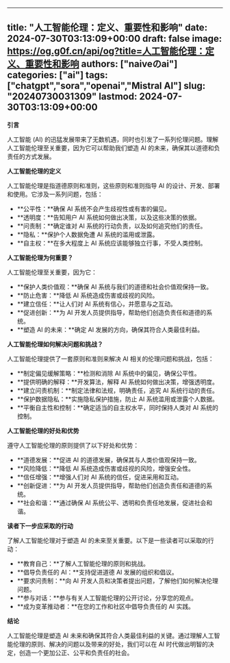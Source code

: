 
---
title: "人工智能伦理：定义、重要性和影响"
date: 2024-07-30T03:13:09+00:00
draft: false
image: https://og.g0f.cn/api/og?title=人工智能伦理：定义、重要性和影响
authors: ["naiveのai"]
categories: ["ai"]
tags: ["chatgpt","sora","openai","Mistral AI"]
slug: "20240730031309"
lastmod: 2024-07-30T03:13:09+00:00
---
**引言**

人工智能 (AI) 的迅猛发展带来了无数机遇，同时也引发了一系列伦理问题。理解人工智能伦理至关重要，因为它可以帮助我们塑造 AI 的未来，确保其以道德和负责任的方式发展。

**人工智能伦理的定义**

人工智能伦理是指道德原则和准则，这些原则和准则指导 AI 的设计、开发、部署和使用。它涉及一系列问题，包括：

* **公平性：**确保 AI 系统不会产生歧视性或有害的偏见。
* **透明度：**告知用户 AI 系统如何做出决策，以及这些决策的依据。
* **问责制：**确定谁对 AI 系统的行动负责，以及如何追究他们的责任。
* **隐私：**保护个人数据免遭 AI 系统的滥用或泄露。
* **自主权：**在多大程度上 AI 系统应该能够独立行事，不受人类控制。

**人工智能伦理为何重要？**

人工智能伦理至关重要，因为它：

* **保护人类价值观：**确保 AI 系统与我们的道德和社会价值观保持一致。
* **防止危害：**降低 AI 系统造成伤害或歧视的风险。
* **建立信任：**让人们对 AI 系统有信心，并愿意与之互动。
* **促进创新：**为 AI 开发人员提供指导，帮助他们创造负责任和道德的系统。
* **塑造 AI 的未来：**确定 AI 发展的方向，确保其符合人类最佳利益。

**人工智能伦理如何解决问题和挑战？**

人工智能伦理提供了一套原则和准则来解决 AI 相关的伦理问题和挑战，包括：

* **制定偏见缓解策略：**检测和消除 AI 系统中的偏见，确保公平性。
* **提供明确的解释：**开发算法，解释 AI 系统如何做出决策，增强透明度。
* **建立问责机制：**制定法律和法规，明确责任，追究 AI 系统行动的责任。
* **保护数据隐私：**实施隐私保护措施，防止 AI 系统滥用或泄露个人数据。
* **平衡自主性和控制：**确定适当的自主权水平，同时保持人类对 AI 系统的控制。

**人工智能伦理的好处和优势**

遵守人工智能伦理的原则提供了以下好处和优势：

* **道德发展：**促进 AI 的道德发展，确保其与人类价值观保持一致。
* **风险降低：**降低 AI 系统造成伤害或歧视的风险，增强安全性。
* **信任增强：**增强人们对 AI 系统的信任，促进采用和互动。
* **创新促进：**为 AI 开发人员提供指导，帮助他们创造负责任和道德的系统。
* **社会和谐：**通过确保 AI 系统公平、透明和负责任地发展，促进社会和谐。

**读者下一步应采取的行动**

了解人工智能伦理对于塑造 AI 的未来至关重要。以下是一些读者可以采取的行动：

* **教育自己：**了解人工智能伦理的原则和挑战。
* **倡导负责任的 AI：**支持促进道德 AI 发展的组织和倡议。
* **要求问责制：**向 AI 开发人员和决策者提出问题，了解他们如何解决伦理问题。
* **参与对话：**参与有关人工智能伦理的公开讨论，分享您的观点。
* **成为变革推动者：**在您的工作和社区中倡导负责任的 AI 实践。

**结论**

人工智能伦理是塑造 AI 未来和确保其符合人类最佳利益的关键。通过理解人工智能伦理的原则、解决的问题以及带来的好处，我们可以在 AI 时代做出明智的决定，创造一个更加公正、公平和负责任的社会。
